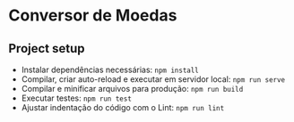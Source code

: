# Conversor de Moedas

## Project setup
- Instalar dependências necessárias: `npm install`
- Compilar, criar auto-reload e executar em servidor local: `npm run serve`
- Compilar e minificar arquivos para produção: `npm run build`
- Executar testes: `npm run test`
- Ajustar indentação do código com o Lint: `npm run lint`